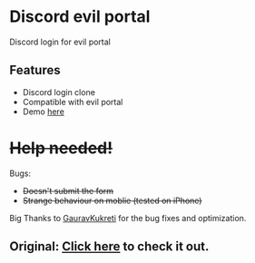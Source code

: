 # Discord evil portal

Discord login for evil portal

## Features

- Discord login clone
- Compatible with evil portal
- Demo [here](https://raw.githack.com/JM26NET/flipper-zero-evil-portal/main/portals/discord-assets/Discord%20nano.min.html)

# ~~Help needed!~~

Bugs:

- ~~Doesn't submit the form~~
- ~~Strange behaviour on moblie (tested on iPhone)~~

Big Thanks to [GauravKukreti](https://github.com/GauravKukreti) for the bug fixes and optimization.

## Original: [Click here](https://github.com/bigbrodude6119/flipper-zero-evil-portal) to check it out.
